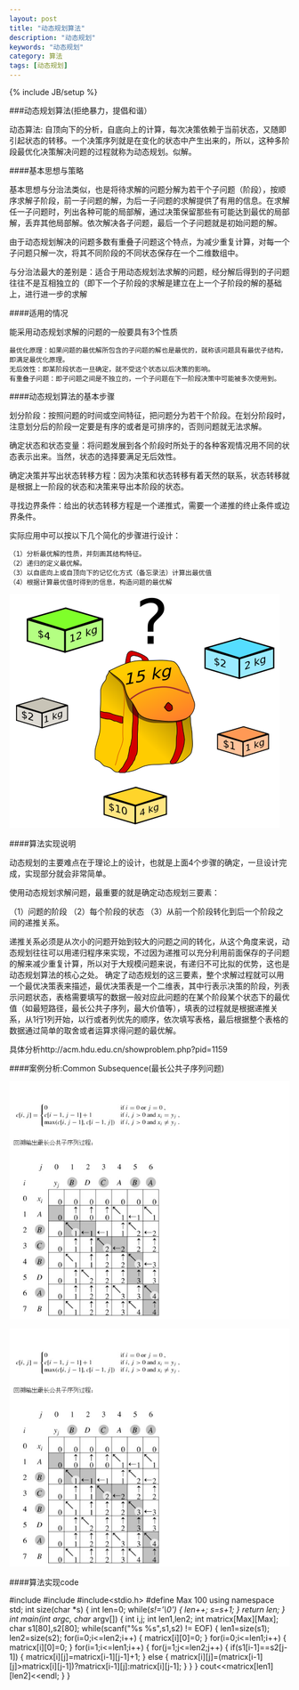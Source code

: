 ```yaml
---
layout: post
title: "动态规划算法"
description: "动态规划"
keywords: "动态规划"
category: 算法
tags: [动态规划]
---
```

{% include JB/setup %}

###动态规划算法(拒绝暴力，提倡和谐）

动态算法: 自顶向下的分析，自底向上的计算，每次决策依赖于当前状态，又随即引起状态的转移。一个决策序列就是在变化的状态中产生出来的，所以，这种多阶段最优化决策解决问题的过程就称为动态规划。似解。

<!-- more -->

####基本思想与策略

基本思想与分治法类似，也是将待求解的问题分解为若干个子问题（阶段），按顺序求解子阶段，前一子问题的解，为后一子问题的求解提供了有用的信息。在求解任一子问题时，列出各种可能的局部解，通过决策保留那些有可能达到最优的局部解，丢弃其他局部解。依次解决各子问题，最后一个子问题就是初始问题的解。

由于动态规划解决的问题多数有重叠子问题这个特点，为减少重复计算，对每一个子问题只解一次，将其不同阶段的不同状态保存在一个二维数组中。

与分治法最大的差别是：适合于用动态规划法求解的问题，经分解后得到的子问题往往不是互相独立的（即下一个子阶段的求解是建立在上一个子阶段的解的基础上，进行进一步的求解

####适用的情况

能采用动态规划求解的问题的一般要具有3个性质

    最优化原理：如果问题的最优解所包含的子问题的解也是最优的，就称该问题具有最优子结构，即满足最优化原理。
    无后效性：即某阶段状态一旦确定，就不受这个状态以后决策的影响。
    有重叠子问题：即子问题之间是不独立的，一个子问题在下一阶段决策中可能被多次使用到。

####动态规划算法的基本步骤

划分阶段：按照问题的时间或空间特征，把问题分为若干个阶段。在划分阶段时，注意划分后的阶段一定要是有序的或者是可排序的，否则问题就无法求解。

确定状态和状态变量：将问题发展到各个阶段时所处于的各种客观情况用不同的状态表示出来。当然，状态的选择要满足无后效性。

确定决策并写出状态转移方程：因为决策和状态转移有着天然的联系，状态转移就是根据上一阶段的状态和决策来导出本阶段的状态。

寻找边界条件：给出的状态转移方程是一个递推式，需要一个递推的终止条件或边界条件。


实际应用中可以按以下几个简化的步骤进行设计：

    （1）分析最优解的性质，并刻画其结构特征。
    （2）递归的定义最优解。
    （3）以自底向上或自顶向下的记忆化方式（备忘录法）计算出最优值
    （4）根据计算最优值时得到的信息，构造问题的最优解

![背包问题](/assets/images/backpack.png)

####算法实现说明

动态规划的主要难点在于理论上的设计，也就是上面4个步骤的确定，一旦设计完成，实现部分就会非常简单。

使用动态规划求解问题，最重要的就是确定动态规划三要素：
  
  （1）问题的阶段
  （2）每个阶段的状态
  （3）从前一个阶段转化到后一个阶段之间的递推关系。

递推关系必须是从次小的问题开始到较大的问题之间的转化，从这个角度来说，动态规划往往可以用递归程序来实现，不过因为递推可以充分利用前面保存的子问题的解来减少重复计算，所以对于大规模问题来说，有递归不可比拟的优势，这也是动态规划算法的核心之处。
确定了动态规划的这三要素，整个求解过程就可以用一个最优决策表来描述，最优决策表是一个二维表，其中行表示决策的阶段，列表示问题状态，表格需要填写的数据一般对应此问题的在某个阶段某个状态下的最优值（如最短路径，最长公共子序列，最大价值等），填表的过程就是根据递推关系，从1行1列开始，以行或者列优先的顺序，依次填写表格，最后根据整个表格的数据通过简单的取舍或者运算求得问题的最优解。

具体分析http://acm.hdu.edu.cn/showproblem.php?pid=1159

####案例分析:Common Subsequence(最长公共子序列问题)

![动态规划公式](/assets/images/Dp.png)

![动态规划路径](/assets/images/path.png)

####算法实现code

  #include<iostream>
  #include<string>
  #include<stdio.h>
  #define Max 100
  using namespace std;
  int size(char *s)
  {
     int len=0;
     while(*s!='\0')
     {
         len++;
         s=s+1;
     }
     return len;
  }
  int main(int argc, char* argv[])
  {
     int i,j;
     int len1,len2;
     int matricx[Max][Max];
     char s1[80],s2[80];
     while(scanf("%s %s",s1,s2) != EOF)
     {
        len1=size(s1);
        len2=size(s2);
        for(i=0;i<=len2;i++)
        {
          matricx[i][0]=0;
        }
        for(i=0;i<=len1;i++)
        {
            matricx[i][0]=0;
        }
        for(i=1;i<=len1;i++)
        {
          for(j=1;j<=len2;j++)
          {
              if(s1[i-1]==s2[j-1])
              {
                  matricx[i][j]=matricx[i-1][j-1]+1;
              }
              else
              {
                  matricx[i][j]=(matricx[i-1][j]>matricx[i][j-1])?matricx[i-1][j]:matricx[i][j-1];
              }
          }
        }
        cout<<matricx[len1][len2]<<endl;
     }
  }